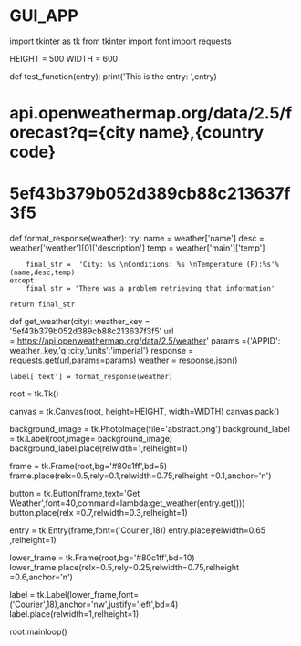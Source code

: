 # GUI_APP
import tkinter as tk
from tkinter import font
import requests

HEIGHT = 500
WIDTH = 600

def test_function(entry):
    print('This is the entry: ',entry)

# api.openweathermap.org/data/2.5/forecast?q={city name},{country code}
# 5ef43b379b052d389cb88c213637f3f5

def format_response(weather):
    try:
        name = weather['name']
        desc = weather['weather'][0]['description']
        temp = weather['main']['temp']

        final_str =  'City: %s \nConditions: %s \nTemperature (F):%s'%(name,desc,temp)
    except:
        final_str = 'There was a problem retrieving that information'

    return final_str

def get_weather(city):
    weather_key = '5ef43b379b052d389cb88c213637f3f5'
    url ='https://api.openweathermap.org/data/2.5/weather'
    params ={'APPID': weather_key,'q':city,'units':'imperial'}
    response = requests.get(url,params=params)
    weather = response.json()

    label['text'] = format_response(weather)

root = tk.Tk()

canvas = tk.Canvas(root, height=HEIGHT, width=WIDTH)
canvas.pack()

background_image = tk.PhotoImage(file='abstract.png')
background_label = tk.Label(root,image= background_image)
background_label.place(relwidth=1,relheight=1)

frame = tk.Frame(root,bg='#80c1ff',bd=5)
frame.place(relx=0.5,rely=0.1,relwidth=0.75,relheight =0.1,anchor='n')

button = tk.Button(frame,text='Get Weather',font=40,command=lambda:get_weather(entry.get()))
button.place(relx =0.7,relwidth=0.3,relheight=1)


entry = tk.Entry(frame,font=('Courier',18))
entry.place(relwidth=0.65 ,relheight=1)

lower_frame = tk.Frame(root,bg='#80c1ff',bd=10)
lower_frame.place(relx=0.5,rely=0.25,relwidth=0.75,relheight =0.6,anchor='n')

label = tk.Label(lower_frame,font=('Courier',18),anchor='nw',justify='left',bd=4)
label.place(relwidth=1,relheight=1)

root.mainloop()
